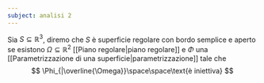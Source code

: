 ```yaml
---
subject: analisi 2
---
```

Sia $S\subseteq\mathbb{R}^3$, diremo che $S$ è superficie regolare con bordo semplice e aperto se esistono $\Omega\subseteq\mathbb{R}^2$ [[Piano regolare|piano regolare]] e $\Phi$ una [[Parametrizzazione di una superficie|parametrizzazione]] tale che
$$
\Phi_{|\overline{\Omega}}\space\space\text{è iniettiva}
$$